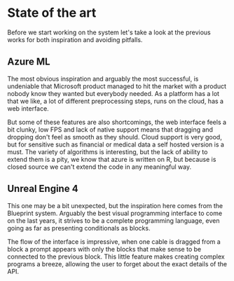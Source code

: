 State of the art
================

Before we start working on the system let's take a look at the previous works
for both inspiration and avoiding pitfalls.

Azure ML
--------
The most obvious inspiration and arguably the most successful, is undeniable
that Microsoft product managed to hit the market with a product nobody know
they wanted but everybody needed. As a platform has a lot that we like,
a lot of different preprocessing steps, runs on the cloud, has a web interface.


But some of these features are also shortcomings, the web interface feels a
bit clunky, low FPS and lack of native support means that dragging and dropping
don't feel as smooth as they should. Cloud support is very good, but for
sensitive such as financial or medical data a self hosted version is a must.
The variety of algorithms is interesting, but the lack of ability to extend
them is a pity, we know that azure is written on R, but because is closed
source we can't extend the code in any meaningful way.


Unreal Engine 4
---------------
This one may be a bit unexpected, but the inspiration here comes from the
Blueprint system. Arguably the best visual programming interface to come on the
last years, it strives to be a complete programming language, even going as far
as presenting conditionals as blocks.


The flow of the interface is impressive, when one cable is dragged from a block
a prompt appears with only the blocks that make sense to be connected to the
previous block. This little feature makes creating complex programs a breeze,
allowing the user to forget about the exact details of the API.

